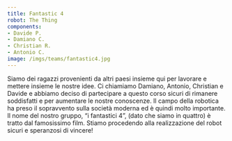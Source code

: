 ```yaml
---
title: Fantastic 4
robot: The Thing
components:
- Davide P.
- Damiano C.
- Christian R.
- Antonio C.
image: /imgs/teams/fantastic4.jpg
---
```




Siamo dei ragazzi provenienti da altri paesi insieme qui per lavorare e mettere insieme le nostre idee. 
Ci chiamiamo Damiano, Antonio, Christian e Davide e abbiamo deciso di partecipare a questo corso sicuri di rimanere soddisfatti e per aumentare le nostre conoscenze.
Il campo della robotica ha preso il sopravvento sulla società moderna ed è quindi molto importante.
Il nome del nostro gruppo, “i fantastici 4”, (dato che siamo in quattro) è tratto dal famosissimo film.
Stiamo procedendo alla realizzazione del robot sicuri e speranzosi di vincere!